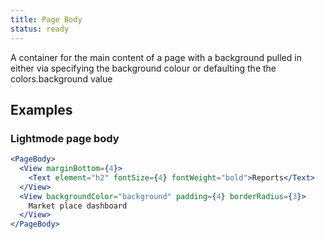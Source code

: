 ```yaml
---
title: Page Body
status: ready
---
```


A container for the main content of a page with a background pulled in either via specifying the background colour or defaulting the the colors.background value

## Examples

### Lightmode page body
```.jsx
<PageBody>
  <View marginBottom={4}>
    <Text element="h2" fontSize={4} fontWeight="bold">Reports</Text>
  </View>
  <View backgroundColor="background" padding={4} borderRadius={3}>
    Market place dashboard
  </View>
</PageBody>
```
